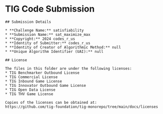 # TIG Code Submission

    ## Submission Details

    * **Challenge Name:** satisfiability
    * **Submission Name:** sat_maximize_max
    * **Copyright:** 2024 codes_r_us
    * **Identity of Submitter:** codes_r_us
    * **Identity of Creator of Algorithmic Method:** null
    * **Unique Algorithm Identifier (UAI):** null

    ## License

    The files in this folder are under the following licenses:
    * TIG Benchmarker Outbound License
    * TIG Commercial License
    * TIG Inbound Game License
    * TIG Innovator Outbound Game License
    * TIG Open Data License
    * TIG THV Game License

    Copies of the licenses can be obtained at:  
    https://github.com/tig-foundation/tig-monorepo/tree/main/docs/licenses